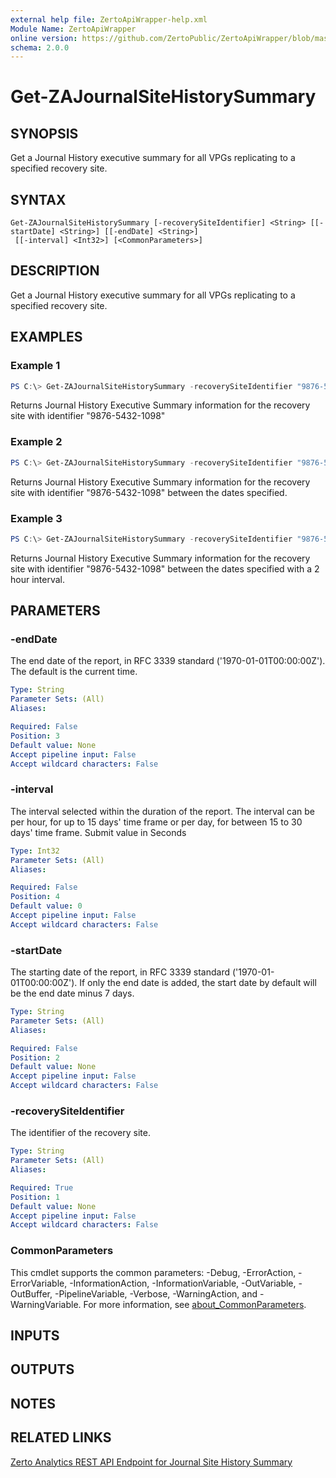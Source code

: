```yaml
---
external help file: ZertoApiWrapper-help.xml
Module Name: ZertoApiWrapper
online version: https://github.com/ZertoPublic/ZertoApiWrapper/blob/master/docs/Get-ZAJournalSiteHistorySummary.md
schema: 2.0.0
---
```


# Get-ZAJournalSiteHistorySummary

## SYNOPSIS

Get a Journal History executive summary for all VPGs replicating to a specified recovery site.

## SYNTAX

```
Get-ZAJournalSiteHistorySummary [-recoverySiteIdentifier] <String> [[-startDate] <String>] [[-endDate] <String>]
 [[-interval] <Int32>] [<CommonParameters>]
```

## DESCRIPTION

Get a Journal History executive summary for all VPGs replicating to a specified recovery site.

## EXAMPLES

### Example 1
```powershell
PS C:\> Get-ZAJournalSiteHistorySummary -recoverySiteIdentifier "9876-5432-1098"
```

Returns Journal History Executive Summary information for the recovery site with identifier "9876-5432-1098"

### Example 2
```powershell
PS C:\> Get-ZAJournalSiteHistorySummary -recoverySiteIdentifier "9876-5432-1098" -startDate "2019-06-01" -endDate "2019-06-08"
```

Returns Journal History Executive Summary information for the recovery site with identifier "9876-5432-1098" between the dates specified.

### Example 3
```powershell
PS C:\> Get-ZAJournalSiteHistorySummary -recoverySiteIdentifier "9876-5432-1098" -startDate "2019-06-01" -endDate "2019-06-08" -interval 7200
```

Returns Journal History Executive Summary information for the recovery site with identifier "9876-5432-1098" between the dates specified with a 2 hour interval.

## PARAMETERS

### -endDate
The end date of the report, in RFC 3339 standard ('1970-01-01T00:00:00Z').
The default is the current time.

```yaml
Type: String
Parameter Sets: (All)
Aliases:

Required: False
Position: 3
Default value: None
Accept pipeline input: False
Accept wildcard characters: False
```

### -interval
The interval selected within the duration of the report. The interval can be per hour, for up to 15 days' time frame or per day, for between 15 to 30 days' time frame. Submit value in Seconds

```yaml
Type: Int32
Parameter Sets: (All)
Aliases:

Required: False
Position: 4
Default value: 0
Accept pipeline input: False
Accept wildcard characters: False
```

### -startDate
The starting date of the report, in RFC 3339 standard ('1970-01-01T00:00:00Z').
If only the end date is added, the start date by default will be the end date minus 7 days.

```yaml
Type: String
Parameter Sets: (All)
Aliases:

Required: False
Position: 2
Default value: None
Accept pipeline input: False
Accept wildcard characters: False
```

### -recoverySiteIdentifier
The identifier of the recovery site.

```yaml
Type: String
Parameter Sets: (All)
Aliases:

Required: True
Position: 1
Default value: None
Accept pipeline input: False
Accept wildcard characters: False
```

### CommonParameters
This cmdlet supports the common parameters: -Debug, -ErrorAction, -ErrorVariable, -InformationAction, -InformationVariable, -OutVariable, -OutBuffer, -PipelineVariable, -Verbose, -WarningAction, and -WarningVariable. For more information, see [about_CommonParameters](http://go.microsoft.com/fwlink/?LinkID=113216).

## INPUTS

## OUTPUTS

## NOTES

## RELATED LINKS

[Zerto Analytics REST API Endpoint for Journal Site History Summary](https://docs.api.zerto.com/#/Journal_Reports/get_v2_reports_site_journal_history_summary)
